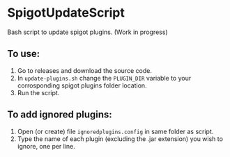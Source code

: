 # SpigotUpdateScript
Bash script to update spigot plugins. (Work in progress)

## To use:
1. Go to releases and download the source code.
2. In `update-plugins.sh` change the `PLUGIN_DIR` variable to your corrosponding spigot plugins folder location.
3. Run the script.

## To add ignored plugins:
1. Open (or create) file `ignoredplugins.config` in same folder as script.
2. Type the name of each plugin (excluding the .jar extension) you wish to ignore, one per line.
